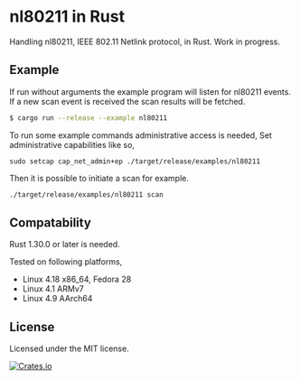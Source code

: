 # nl80211 in Rust

Handling nl80211, IEEE 802.11 Netlink protocol, in Rust. Work in progress.

## Example

If run without arguments the example program will listen for nl80211 events.
If a new scan event is received the scan results will be fetched.

```bash
$ cargo run --release --example nl80211
```

To run some example commands administrative access is needed, Set administrative capabilities like so,

```
sudo setcap cap_net_admin+ep ./target/release/examples/nl80211
```

Then it is possible to initiate a scan for example.

```bash
./target/release/examples/nl80211 scan
```

## Compatability

Rust 1.30.0 or later is needed.

Tested on following platforms,
 - Linux 4.18 x86_64, Fedora 28
 - Linux 4.1 ARMv7
 - Linux 4.9 AArch64

## License

 Licensed under the MIT license.

[![Crates.io](https://img.shields.io/crates/v/nl80211-rs.svg)](https://crates.io/crates/nl80211-rs)
